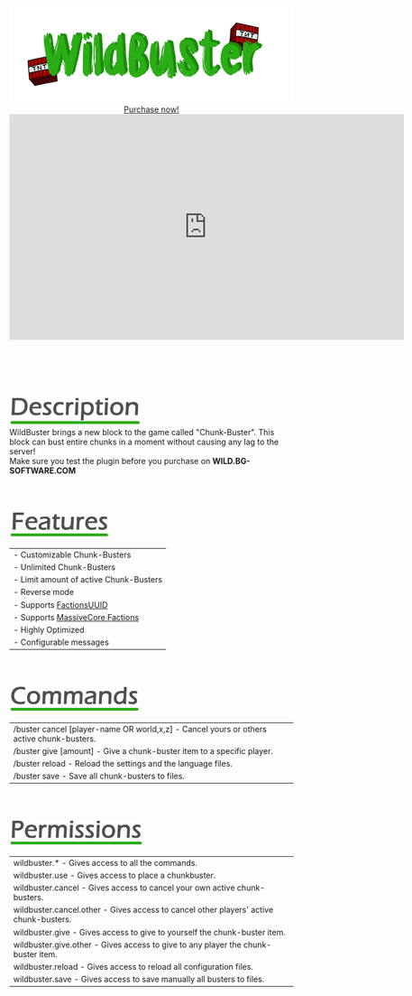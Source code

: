 <center>
<img src="./images/wildbuster-logo.png" />
<a href="https://www.spigotmc.org/resources/60647/" target="_blank" class="purchase" id="wb-purchase">Purchase now!</a>

<iframe class="showcase" src="https://www.youtube.com/embed/88uKxvmTAj8" allowfullscreen="" width="700" height="400" frameborder="0"></iframe>
</center>

<br><br><br><br>

<img src="./images/wb-description.png" id="description" /><br>
WildBuster brings a new block to the game called "Chunk-Buster". This block can bust entire chunks in a moment without causing any lag to the server!<br>
Make sure you test the plugin before you purchase on **WILD.BG-SOFTWARE.COM**

<br><br>

<img src="./images/wb-features.png" id="features" /><br>
<div class="clean-table offset-table">

|                                                                             |
|-----------------------------------------------------------------------------|
| - Customizable Chunk-Busters                                                |
| - Unlimited Chunk-Busters                                                   |
| - Limit amount of active Chunk-Busters                                      |
| - Reverse mode                                                              |
| - Supports [FactionsUUID](https://www.spigotmc.org/resources/1035/)         |
| - Supports [MassiveCore Factions](https://www.spigotmc.org/resources/1900/) |
| - Highly Optimized                                                          |
| - Configurable messages                                                     |
</div>

<br><br>

<img src="./images/wb-commands.png" id="commands" /><br>
<div class="clean-table offset-table">

|                                                                                                    |
|----------------------------------------------------------------------------------------------------|
| /buster cancel [player-name OR world,x,z] - Cancel yours or others active chunk-busters.           |
| /buster give <player-name> <buster-name> [amount] - Give a chunk-buster item to a specific player. |
| /buster reload - Reload the settings and the language files.                                       |
| /buster save - Save all chunk-busters to files.                                                    |
</div>

<br><br>

<img src="./images/wb-permissions.png" id="permissions" /><br>
<div class="clean-table offset-table">

|                                                                                       |
|---------------------------------------------------------------------------------------|
| wildbuster.* - Gives access to all the commands.                                      |
| wildbuster.use - Gives access to place a chunkbuster.                                 |
| wildbuster.cancel - Gives access to cancel your own active chunk-busters.             |
| wildbuster.cancel.other - Gives access to cancel other players' active chunk-busters. |
| wildbuster.give - Gives access to give to yourself the chunk-buster item.             |
| wildbuster.give.other - Gives access to give to any player the chunk-buster item.     |
| wildbuster.reload - Gives access to reload all configuration files.                   |
| wildbuster.save - Gives access to save manually all busters to files.                 |
</div>